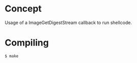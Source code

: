 # Concept

Usage of a ImageGetDigestStream callback to run shellcode.

# Compiling

```bash
$ make
```